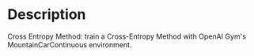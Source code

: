 # Description 
Cross Entropy Method: 
train a Cross-Entropy Method with OpenAI Gym's MountainCarContinuous environment.
